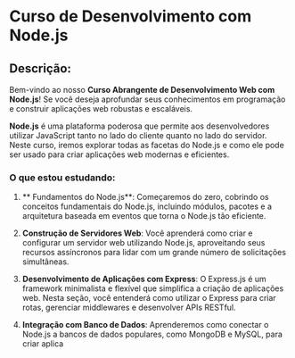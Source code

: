 # Curso de Desenvolvimento com Node.js

## Descrição:

Bem-vindo ao nosso **Curso Abrangente de Desenvolvimento Web com Node.js**! Se você deseja aprofundar seus conhecimentos em programação e construir aplicações web robustas e escaláveis.

**Node.js** é uma plataforma poderosa que permite aos desenvolvedores utilizar JavaScript tanto no lado do cliente quanto no lado do servidor. Neste curso, iremos explorar todas as facetas do Node.js e como ele pode ser usado para criar aplicações web modernas e eficientes.

### O que estou estudando:

1. ** Fundamentos do Node.js**: Começaremos do zero, cobrindo os conceitos fundamentais do Node.js, incluindo módulos, pacotes e a arquitetura baseada em eventos que torna o Node.js tão eficiente.

2. **Construção de Servidores Web**: Você aprenderá como criar e configurar um servidor web utilizando Node.js, aproveitando seus recursos assíncronos para lidar com um grande número de solicitações simultâneas.

3. **Desenvolvimento de Aplicações com Express**: O Express.js é um framework minimalista e flexível que simplifica a criação de aplicações web. Nesta seção, você entenderá como utilizar o Express para criar rotas, gerenciar middlewares e desenvolver APIs RESTful.

4. **Integração com Banco de Dados**: Aprenderemos como conectar o Node.js a bancos de dados populares, como MongoDB e MySQL, para criar aplica
